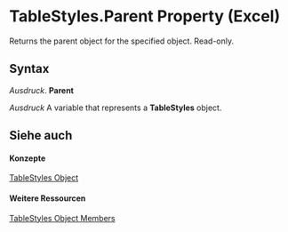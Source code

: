 
# TableStyles.Parent Property (Excel)

Returns the parent object for the specified object. Read-only.


## Syntax

 _Ausdruck_. **Parent**

 _Ausdruck_ A variable that represents a **TableStyles** object.


## Siehe auch


#### Konzepte


[TableStyles Object](952da370-51cb-b1e0-a413-15cb558099b5.md)
#### Weitere Ressourcen


[TableStyles Object Members](http://msdn.microsoft.com/library/f358cc3f-b732-aff3-467b-c1ce9d182bd7%28Office.15%29.aspx)